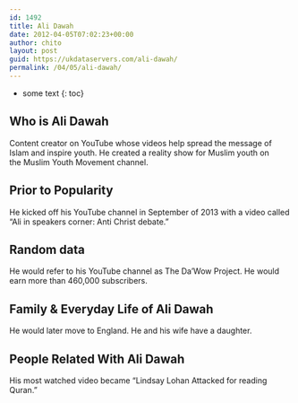 ```yaml
---
id: 1492
title: Ali Dawah
date: 2012-04-05T07:02:23+00:00
author: chito
layout: post
guid: https://ukdataservers.com/ali-dawah/
permalink: /04/05/ali-dawah/
---
```


* some text
{: toc}


## Who is  Ali Dawah
                  
                  
                  
Content creator on YouTube whose videos help spread the message of Islam and inspire youth. He created a reality show for Muslim youth on the Muslim Youth Movement channel. 
                  
                
                
                
## Prior to Popularity 
                  
                  
                  
He kicked off his YouTube channel in September of 2013 with a video called &#8220;Ali in speakers corner: Anti Christ debate.&#8221; 
                  
                
                
                
## Random data 
                  
                  
                  
He would refer to his YouTube channel as The Da&#8217;Wow Project. He would earn more than 460,000 subscribers. 
                  
                
                
                
## Family & Everyday Life of Ali Dawah
                  
                  
                  
He would later move to England. He and his wife have a daughter.
                  
                
                
                
## People Related With  Ali Dawah
                  
                  
                  
His most watched video became &#8220;Lindsay Lohan Attacked for reading Quran.&#8221; 
                  
                
              
            
          
          
          
    
    
  
